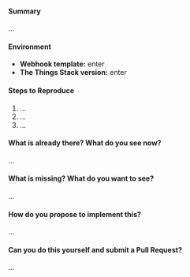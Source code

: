 <!--
Thanks for submitting an issue. Please fill the template below,
otherwise we will not be able to process this issue.
-->

#### Summary
<!-- Summarize the issue in a few sentences: -->

...

#### Environment
- **Webhook template:** enter
- **The Things Stack version:** enter

#### Steps to Reproduce
<!-- How can we reproduce the problem? How should the feature work? -->

1. ...
2. ...
3. ...

#### What is already there? What do you see now?
<!-- Also upload terminal output and logs (as .txt files) or screenshots if applicable. -->

...

#### What is missing? What do you want to see?
<!-- Please add some examples or mock-ups if applicable. -->

...

#### How do you propose to implement this?
<!-- Please think about how this could be implemented. -->

...

#### Can you do this yourself and submit a Pull Request?
<!-- You can also @mention experts if you need help with this. -->

...
